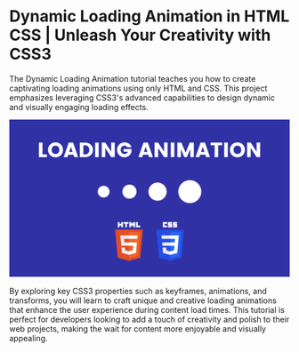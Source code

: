 # Dynamic Loading Animation in HTML CSS | Unleash Your Creativity with CSS3

The Dynamic Loading Animation tutorial teaches you how to create captivating loading animations using only HTML and CSS. This project emphasizes leveraging CSS3's advanced capabilities to design dynamic and visually engaging loading effects.

![Loading Animation](LoadingAnimation.png)

By exploring key CSS3 properties such as keyframes, animations, and transforms, you will learn to craft unique and creative loading animations that enhance the user experience during content load times. This tutorial is perfect for developers looking to add a touch of creativity and polish to their web projects, making the wait for content more enjoyable and visually appealing.